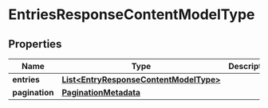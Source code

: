 
# EntriesResponseContentModelType

## Properties
Name | Type | Description | Notes
------------ | ------------- | ------------- | -------------
**entries** | [**List&lt;EntryResponseContentModelType&gt;**](EntryResponseContentModelType.md) |  |  [optional]
**pagination** | [**PaginationMetadata**](PaginationMetadata.md) |  |  [optional]



